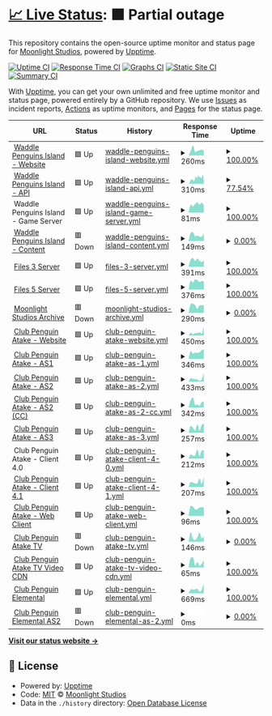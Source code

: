 # [📈 Live Status](https://status.dink.cf): <!--live status--> **🟧 Partial outage**

This repository contains the open-source uptime monitor and status page for [Moonlight Studios](https://url.dink.cf/), powered by [Upptime](https://github.com/upptime/upptime).

[![Uptime CI](https://github.com/MoonlightStudiosInt/status/workflows/Uptime%20CI/badge.svg)](https://github.com/MoonlightStudiosInt/status/actions?query=workflow%3A%22Uptime+CI%22)
[![Response Time CI](https://github.com/MoonlightStudiosInt/status/workflows/Response%20Time%20CI/badge.svg)](https://github.com/MoonlightStudiosInt/status/actions?query=workflow%3A%22Response+Time+CI%22)
[![Graphs CI](https://github.com/MoonlightStudiosInt/status/workflows/Graphs%20CI/badge.svg)](https://github.com/MoonlightStudiosInt/status/actions?query=workflow%3A%22Graphs+CI%22)
[![Static Site CI](https://github.com/MoonlightStudiosInt/status/workflows/Static%20Site%20CI/badge.svg)](https://github.com/MoonlightStudiosInt/status/actions?query=workflow%3A%22Static+Site+CI%22)
[![Summary CI](https://github.com/MoonlightStudiosInt/status/workflows/Summary%20CI/badge.svg)](https://github.com/MoonlightStudiosInt/status/actions?query=workflow%3A%22Summary+CI%22)

With [Upptime](https://upptime.js.org), you can get your own unlimited and free uptime monitor and status page, powered entirely by a GitHub repository. We use [Issues](https://github.com/MoonlightStudiosInt/status/issues) as incident reports, [Actions](https://github.com/MoonlightStudiosInt/status/actions) as uptime monitors, and [Pages](https://status.dink.cf) for the status page.

<!--start: status pages-->
<!-- This summary is generated by Upptime (https://github.com/upptime/upptime) -->
<!-- Do not edit this manually, your changes will be overwritten -->
<!-- prettier-ignore -->
| URL | Status | History | Response Time | Uptime |
| --- | ------ | ------- | ------------- | ------ |
| <img alt="" src="https://icons.duckduckgo.com/ip3/waddlepenguins.me.ico" height="13"> [Waddle Penguins Island - Website](https://waddlepenguins.me/) | 🟩 Up | [waddle-penguins-island-website.yml](https://github.com/MoonlightStudiosInt/status/commits/HEAD/history/waddle-penguins-island-website.yml) | <details><summary><img alt="Response time graph" src="./graphs/waddle-penguins-island-website/response-time-week.png" height="20"> 260ms</summary><br><a href="https://status.dink.cf/history/waddle-penguins-island-website"><img alt="Response time 291" src="https://img.shields.io/endpoint?url=https%3A%2F%2Fraw.githubusercontent.com%2FMoonlightStudiosInt%2Fstatus%2FHEAD%2Fapi%2Fwaddle-penguins-island-website%2Fresponse-time.json"></a><br><a href="https://status.dink.cf/history/waddle-penguins-island-website"><img alt="24-hour response time 241" src="https://img.shields.io/endpoint?url=https%3A%2F%2Fraw.githubusercontent.com%2FMoonlightStudiosInt%2Fstatus%2FHEAD%2Fapi%2Fwaddle-penguins-island-website%2Fresponse-time-day.json"></a><br><a href="https://status.dink.cf/history/waddle-penguins-island-website"><img alt="7-day response time 260" src="https://img.shields.io/endpoint?url=https%3A%2F%2Fraw.githubusercontent.com%2FMoonlightStudiosInt%2Fstatus%2FHEAD%2Fapi%2Fwaddle-penguins-island-website%2Fresponse-time-week.json"></a><br><a href="https://status.dink.cf/history/waddle-penguins-island-website"><img alt="30-day response time 216" src="https://img.shields.io/endpoint?url=https%3A%2F%2Fraw.githubusercontent.com%2FMoonlightStudiosInt%2Fstatus%2FHEAD%2Fapi%2Fwaddle-penguins-island-website%2Fresponse-time-month.json"></a><br><a href="https://status.dink.cf/history/waddle-penguins-island-website"><img alt="1-year response time 291" src="https://img.shields.io/endpoint?url=https%3A%2F%2Fraw.githubusercontent.com%2FMoonlightStudiosInt%2Fstatus%2FHEAD%2Fapi%2Fwaddle-penguins-island-website%2Fresponse-time-year.json"></a></details> | <details><summary><a href="https://status.dink.cf/history/waddle-penguins-island-website">100.00%</a></summary><a href="https://status.dink.cf/history/waddle-penguins-island-website"><img alt="All-time uptime 95.95%" src="https://img.shields.io/endpoint?url=https%3A%2F%2Fraw.githubusercontent.com%2FMoonlightStudiosInt%2Fstatus%2FHEAD%2Fapi%2Fwaddle-penguins-island-website%2Fuptime.json"></a><br><a href="https://status.dink.cf/history/waddle-penguins-island-website"><img alt="24-hour uptime 100.00%" src="https://img.shields.io/endpoint?url=https%3A%2F%2Fraw.githubusercontent.com%2FMoonlightStudiosInt%2Fstatus%2FHEAD%2Fapi%2Fwaddle-penguins-island-website%2Fuptime-day.json"></a><br><a href="https://status.dink.cf/history/waddle-penguins-island-website"><img alt="7-day uptime 100.00%" src="https://img.shields.io/endpoint?url=https%3A%2F%2Fraw.githubusercontent.com%2FMoonlightStudiosInt%2Fstatus%2FHEAD%2Fapi%2Fwaddle-penguins-island-website%2Fuptime-week.json"></a><br><a href="https://status.dink.cf/history/waddle-penguins-island-website"><img alt="30-day uptime 62.57%" src="https://img.shields.io/endpoint?url=https%3A%2F%2Fraw.githubusercontent.com%2FMoonlightStudiosInt%2Fstatus%2FHEAD%2Fapi%2Fwaddle-penguins-island-website%2Fuptime-month.json"></a><br><a href="https://status.dink.cf/history/waddle-penguins-island-website"><img alt="1-year uptime 95.95%" src="https://img.shields.io/endpoint?url=https%3A%2F%2Fraw.githubusercontent.com%2FMoonlightStudiosInt%2Fstatus%2FHEAD%2Fapi%2Fwaddle-penguins-island-website%2Fuptime-year.json"></a></details>
| <img alt="" src="https://icons.duckduckgo.com/ip3/api.waddlepenguins.me.ico" height="13"> [Waddle Penguins Island - API](https://api.waddlepenguins.me/) | 🟩 Up | [waddle-penguins-island-api.yml](https://github.com/MoonlightStudiosInt/status/commits/HEAD/history/waddle-penguins-island-api.yml) | <details><summary><img alt="Response time graph" src="./graphs/waddle-penguins-island-api/response-time-week.png" height="20"> 310ms</summary><br><a href="https://status.dink.cf/history/waddle-penguins-island-api"><img alt="Response time 777" src="https://img.shields.io/endpoint?url=https%3A%2F%2Fraw.githubusercontent.com%2FMoonlightStudiosInt%2Fstatus%2FHEAD%2Fapi%2Fwaddle-penguins-island-api%2Fresponse-time.json"></a><br><a href="https://status.dink.cf/history/waddle-penguins-island-api"><img alt="24-hour response time 308" src="https://img.shields.io/endpoint?url=https%3A%2F%2Fraw.githubusercontent.com%2FMoonlightStudiosInt%2Fstatus%2FHEAD%2Fapi%2Fwaddle-penguins-island-api%2Fresponse-time-day.json"></a><br><a href="https://status.dink.cf/history/waddle-penguins-island-api"><img alt="7-day response time 310" src="https://img.shields.io/endpoint?url=https%3A%2F%2Fraw.githubusercontent.com%2FMoonlightStudiosInt%2Fstatus%2FHEAD%2Fapi%2Fwaddle-penguins-island-api%2Fresponse-time-week.json"></a><br><a href="https://status.dink.cf/history/waddle-penguins-island-api"><img alt="30-day response time 340" src="https://img.shields.io/endpoint?url=https%3A%2F%2Fraw.githubusercontent.com%2FMoonlightStudiosInt%2Fstatus%2FHEAD%2Fapi%2Fwaddle-penguins-island-api%2Fresponse-time-month.json"></a><br><a href="https://status.dink.cf/history/waddle-penguins-island-api"><img alt="1-year response time 777" src="https://img.shields.io/endpoint?url=https%3A%2F%2Fraw.githubusercontent.com%2FMoonlightStudiosInt%2Fstatus%2FHEAD%2Fapi%2Fwaddle-penguins-island-api%2Fresponse-time-year.json"></a></details> | <details><summary><a href="https://status.dink.cf/history/waddle-penguins-island-api">77.54%</a></summary><a href="https://status.dink.cf/history/waddle-penguins-island-api"><img alt="All-time uptime 93.42%" src="https://img.shields.io/endpoint?url=https%3A%2F%2Fraw.githubusercontent.com%2FMoonlightStudiosInt%2Fstatus%2FHEAD%2Fapi%2Fwaddle-penguins-island-api%2Fuptime.json"></a><br><a href="https://status.dink.cf/history/waddle-penguins-island-api"><img alt="24-hour uptime 85.96%" src="https://img.shields.io/endpoint?url=https%3A%2F%2Fraw.githubusercontent.com%2FMoonlightStudiosInt%2Fstatus%2FHEAD%2Fapi%2Fwaddle-penguins-island-api%2Fuptime-day.json"></a><br><a href="https://status.dink.cf/history/waddle-penguins-island-api"><img alt="7-day uptime 77.54%" src="https://img.shields.io/endpoint?url=https%3A%2F%2Fraw.githubusercontent.com%2FMoonlightStudiosInt%2Fstatus%2FHEAD%2Fapi%2Fwaddle-penguins-island-api%2Fuptime-week.json"></a><br><a href="https://status.dink.cf/history/waddle-penguins-island-api"><img alt="30-day uptime 73.69%" src="https://img.shields.io/endpoint?url=https%3A%2F%2Fraw.githubusercontent.com%2FMoonlightStudiosInt%2Fstatus%2FHEAD%2Fapi%2Fwaddle-penguins-island-api%2Fuptime-month.json"></a><br><a href="https://status.dink.cf/history/waddle-penguins-island-api"><img alt="1-year uptime 93.42%" src="https://img.shields.io/endpoint?url=https%3A%2F%2Fraw.githubusercontent.com%2FMoonlightStudiosInt%2Fstatus%2FHEAD%2Fapi%2Fwaddle-penguins-island-api%2Fuptime-year.json"></a></details>
| <img alt="" src="https://icons.duckduckgo.com/ip3/null.ico" height="13"> Waddle Penguins Island - Game Server | 🟩 Up | [waddle-penguins-island-game-server.yml](https://github.com/MoonlightStudiosInt/status/commits/HEAD/history/waddle-penguins-island-game-server.yml) | <details><summary><img alt="Response time graph" src="./graphs/waddle-penguins-island-game-server/response-time-week.png" height="20"> 81ms</summary><br><a href="https://status.dink.cf/history/waddle-penguins-island-game-server"><img alt="Response time 337" src="https://img.shields.io/endpoint?url=https%3A%2F%2Fraw.githubusercontent.com%2FMoonlightStudiosInt%2Fstatus%2FHEAD%2Fapi%2Fwaddle-penguins-island-game-server%2Fresponse-time.json"></a><br><a href="https://status.dink.cf/history/waddle-penguins-island-game-server"><img alt="24-hour response time 71" src="https://img.shields.io/endpoint?url=https%3A%2F%2Fraw.githubusercontent.com%2FMoonlightStudiosInt%2Fstatus%2FHEAD%2Fapi%2Fwaddle-penguins-island-game-server%2Fresponse-time-day.json"></a><br><a href="https://status.dink.cf/history/waddle-penguins-island-game-server"><img alt="7-day response time 81" src="https://img.shields.io/endpoint?url=https%3A%2F%2Fraw.githubusercontent.com%2FMoonlightStudiosInt%2Fstatus%2FHEAD%2Fapi%2Fwaddle-penguins-island-game-server%2Fresponse-time-week.json"></a><br><a href="https://status.dink.cf/history/waddle-penguins-island-game-server"><img alt="30-day response time 102" src="https://img.shields.io/endpoint?url=https%3A%2F%2Fraw.githubusercontent.com%2FMoonlightStudiosInt%2Fstatus%2FHEAD%2Fapi%2Fwaddle-penguins-island-game-server%2Fresponse-time-month.json"></a><br><a href="https://status.dink.cf/history/waddle-penguins-island-game-server"><img alt="1-year response time 337" src="https://img.shields.io/endpoint?url=https%3A%2F%2Fraw.githubusercontent.com%2FMoonlightStudiosInt%2Fstatus%2FHEAD%2Fapi%2Fwaddle-penguins-island-game-server%2Fresponse-time-year.json"></a></details> | <details><summary><a href="https://status.dink.cf/history/waddle-penguins-island-game-server">100.00%</a></summary><a href="https://status.dink.cf/history/waddle-penguins-island-game-server"><img alt="All-time uptime 99.21%" src="https://img.shields.io/endpoint?url=https%3A%2F%2Fraw.githubusercontent.com%2FMoonlightStudiosInt%2Fstatus%2FHEAD%2Fapi%2Fwaddle-penguins-island-game-server%2Fuptime.json"></a><br><a href="https://status.dink.cf/history/waddle-penguins-island-game-server"><img alt="24-hour uptime 100.00%" src="https://img.shields.io/endpoint?url=https%3A%2F%2Fraw.githubusercontent.com%2FMoonlightStudiosInt%2Fstatus%2FHEAD%2Fapi%2Fwaddle-penguins-island-game-server%2Fuptime-day.json"></a><br><a href="https://status.dink.cf/history/waddle-penguins-island-game-server"><img alt="7-day uptime 100.00%" src="https://img.shields.io/endpoint?url=https%3A%2F%2Fraw.githubusercontent.com%2FMoonlightStudiosInt%2Fstatus%2FHEAD%2Fapi%2Fwaddle-penguins-island-game-server%2Fuptime-week.json"></a><br><a href="https://status.dink.cf/history/waddle-penguins-island-game-server"><img alt="30-day uptime 98.51%" src="https://img.shields.io/endpoint?url=https%3A%2F%2Fraw.githubusercontent.com%2FMoonlightStudiosInt%2Fstatus%2FHEAD%2Fapi%2Fwaddle-penguins-island-game-server%2Fuptime-month.json"></a><br><a href="https://status.dink.cf/history/waddle-penguins-island-game-server"><img alt="1-year uptime 99.21%" src="https://img.shields.io/endpoint?url=https%3A%2F%2Fraw.githubusercontent.com%2FMoonlightStudiosInt%2Fstatus%2FHEAD%2Fapi%2Fwaddle-penguins-island-game-server%2Fuptime-year.json"></a></details>
| <img alt="" src="https://icons.duckduckgo.com/ip3/cdn.waddlepenguins.me.ico" height="13"> [Waddle Penguins Island - Content](https://cdn.waddlepenguins.me/) | 🟥 Down | [waddle-penguins-island-content.yml](https://github.com/MoonlightStudiosInt/status/commits/HEAD/history/waddle-penguins-island-content.yml) | <details><summary><img alt="Response time graph" src="./graphs/waddle-penguins-island-content/response-time-week.png" height="20"> 149ms</summary><br><a href="https://status.dink.cf/history/waddle-penguins-island-content"><img alt="Response time 643" src="https://img.shields.io/endpoint?url=https%3A%2F%2Fraw.githubusercontent.com%2FMoonlightStudiosInt%2Fstatus%2FHEAD%2Fapi%2Fwaddle-penguins-island-content%2Fresponse-time.json"></a><br><a href="https://status.dink.cf/history/waddle-penguins-island-content"><img alt="24-hour response time 189" src="https://img.shields.io/endpoint?url=https%3A%2F%2Fraw.githubusercontent.com%2FMoonlightStudiosInt%2Fstatus%2FHEAD%2Fapi%2Fwaddle-penguins-island-content%2Fresponse-time-day.json"></a><br><a href="https://status.dink.cf/history/waddle-penguins-island-content"><img alt="7-day response time 149" src="https://img.shields.io/endpoint?url=https%3A%2F%2Fraw.githubusercontent.com%2FMoonlightStudiosInt%2Fstatus%2FHEAD%2Fapi%2Fwaddle-penguins-island-content%2Fresponse-time-week.json"></a><br><a href="https://status.dink.cf/history/waddle-penguins-island-content"><img alt="30-day response time 210" src="https://img.shields.io/endpoint?url=https%3A%2F%2Fraw.githubusercontent.com%2FMoonlightStudiosInt%2Fstatus%2FHEAD%2Fapi%2Fwaddle-penguins-island-content%2Fresponse-time-month.json"></a><br><a href="https://status.dink.cf/history/waddle-penguins-island-content"><img alt="1-year response time 643" src="https://img.shields.io/endpoint?url=https%3A%2F%2Fraw.githubusercontent.com%2FMoonlightStudiosInt%2Fstatus%2FHEAD%2Fapi%2Fwaddle-penguins-island-content%2Fresponse-time-year.json"></a></details> | <details><summary><a href="https://status.dink.cf/history/waddle-penguins-island-content">0.00%</a></summary><a href="https://status.dink.cf/history/waddle-penguins-island-content"><img alt="All-time uptime 96.56%" src="https://img.shields.io/endpoint?url=https%3A%2F%2Fraw.githubusercontent.com%2FMoonlightStudiosInt%2Fstatus%2FHEAD%2Fapi%2Fwaddle-penguins-island-content%2Fuptime.json"></a><br><a href="https://status.dink.cf/history/waddle-penguins-island-content"><img alt="24-hour uptime 0.00%" src="https://img.shields.io/endpoint?url=https%3A%2F%2Fraw.githubusercontent.com%2FMoonlightStudiosInt%2Fstatus%2FHEAD%2Fapi%2Fwaddle-penguins-island-content%2Fuptime-day.json"></a><br><a href="https://status.dink.cf/history/waddle-penguins-island-content"><img alt="7-day uptime 0.00%" src="https://img.shields.io/endpoint?url=https%3A%2F%2Fraw.githubusercontent.com%2FMoonlightStudiosInt%2Fstatus%2FHEAD%2Fapi%2Fwaddle-penguins-island-content%2Fuptime-week.json"></a><br><a href="https://status.dink.cf/history/waddle-penguins-island-content"><img alt="30-day uptime 72.72%" src="https://img.shields.io/endpoint?url=https%3A%2F%2Fraw.githubusercontent.com%2FMoonlightStudiosInt%2Fstatus%2FHEAD%2Fapi%2Fwaddle-penguins-island-content%2Fuptime-month.json"></a><br><a href="https://status.dink.cf/history/waddle-penguins-island-content"><img alt="1-year uptime 96.56%" src="https://img.shields.io/endpoint?url=https%3A%2F%2Fraw.githubusercontent.com%2FMoonlightStudiosInt%2Fstatus%2FHEAD%2Fapi%2Fwaddle-penguins-island-content%2Fuptime-year.json"></a></details>
| <img alt="" src="https://icons.duckduckgo.com/ip3/files3.dink.cf.ico" height="13"> [Files 3 Server](https://files3.dink.cf/) | 🟩 Up | [files-3-server.yml](https://github.com/MoonlightStudiosInt/status/commits/HEAD/history/files-3-server.yml) | <details><summary><img alt="Response time graph" src="./graphs/files-3-server/response-time-week.png" height="20"> 391ms</summary><br><a href="https://status.dink.cf/history/files-3-server"><img alt="Response time 629" src="https://img.shields.io/endpoint?url=https%3A%2F%2Fraw.githubusercontent.com%2FMoonlightStudiosInt%2Fstatus%2FHEAD%2Fapi%2Ffiles-3-server%2Fresponse-time.json"></a><br><a href="https://status.dink.cf/history/files-3-server"><img alt="24-hour response time 384" src="https://img.shields.io/endpoint?url=https%3A%2F%2Fraw.githubusercontent.com%2FMoonlightStudiosInt%2Fstatus%2FHEAD%2Fapi%2Ffiles-3-server%2Fresponse-time-day.json"></a><br><a href="https://status.dink.cf/history/files-3-server"><img alt="7-day response time 391" src="https://img.shields.io/endpoint?url=https%3A%2F%2Fraw.githubusercontent.com%2FMoonlightStudiosInt%2Fstatus%2FHEAD%2Fapi%2Ffiles-3-server%2Fresponse-time-week.json"></a><br><a href="https://status.dink.cf/history/files-3-server"><img alt="30-day response time 701" src="https://img.shields.io/endpoint?url=https%3A%2F%2Fraw.githubusercontent.com%2FMoonlightStudiosInt%2Fstatus%2FHEAD%2Fapi%2Ffiles-3-server%2Fresponse-time-month.json"></a><br><a href="https://status.dink.cf/history/files-3-server"><img alt="1-year response time 629" src="https://img.shields.io/endpoint?url=https%3A%2F%2Fraw.githubusercontent.com%2FMoonlightStudiosInt%2Fstatus%2FHEAD%2Fapi%2Ffiles-3-server%2Fresponse-time-year.json"></a></details> | <details><summary><a href="https://status.dink.cf/history/files-3-server">100.00%</a></summary><a href="https://status.dink.cf/history/files-3-server"><img alt="All-time uptime 99.82%" src="https://img.shields.io/endpoint?url=https%3A%2F%2Fraw.githubusercontent.com%2FMoonlightStudiosInt%2Fstatus%2FHEAD%2Fapi%2Ffiles-3-server%2Fuptime.json"></a><br><a href="https://status.dink.cf/history/files-3-server"><img alt="24-hour uptime 100.00%" src="https://img.shields.io/endpoint?url=https%3A%2F%2Fraw.githubusercontent.com%2FMoonlightStudiosInt%2Fstatus%2FHEAD%2Fapi%2Ffiles-3-server%2Fuptime-day.json"></a><br><a href="https://status.dink.cf/history/files-3-server"><img alt="7-day uptime 100.00%" src="https://img.shields.io/endpoint?url=https%3A%2F%2Fraw.githubusercontent.com%2FMoonlightStudiosInt%2Fstatus%2FHEAD%2Fapi%2Ffiles-3-server%2Fuptime-week.json"></a><br><a href="https://status.dink.cf/history/files-3-server"><img alt="30-day uptime 100.00%" src="https://img.shields.io/endpoint?url=https%3A%2F%2Fraw.githubusercontent.com%2FMoonlightStudiosInt%2Fstatus%2FHEAD%2Fapi%2Ffiles-3-server%2Fuptime-month.json"></a><br><a href="https://status.dink.cf/history/files-3-server"><img alt="1-year uptime 99.82%" src="https://img.shields.io/endpoint?url=https%3A%2F%2Fraw.githubusercontent.com%2FMoonlightStudiosInt%2Fstatus%2FHEAD%2Fapi%2Ffiles-3-server%2Fuptime-year.json"></a></details>
| <img alt="" src="https://icons.duckduckgo.com/ip3/files5.dink.cf.ico" height="13"> [Files 5 Server](https://files5.dink.cf/) | 🟩 Up | [files-5-server.yml](https://github.com/MoonlightStudiosInt/status/commits/HEAD/history/files-5-server.yml) | <details><summary><img alt="Response time graph" src="./graphs/files-5-server/response-time-week.png" height="20"> 376ms</summary><br><a href="https://status.dink.cf/history/files-5-server"><img alt="Response time 439" src="https://img.shields.io/endpoint?url=https%3A%2F%2Fraw.githubusercontent.com%2FMoonlightStudiosInt%2Fstatus%2FHEAD%2Fapi%2Ffiles-5-server%2Fresponse-time.json"></a><br><a href="https://status.dink.cf/history/files-5-server"><img alt="24-hour response time 358" src="https://img.shields.io/endpoint?url=https%3A%2F%2Fraw.githubusercontent.com%2FMoonlightStudiosInt%2Fstatus%2FHEAD%2Fapi%2Ffiles-5-server%2Fresponse-time-day.json"></a><br><a href="https://status.dink.cf/history/files-5-server"><img alt="7-day response time 376" src="https://img.shields.io/endpoint?url=https%3A%2F%2Fraw.githubusercontent.com%2FMoonlightStudiosInt%2Fstatus%2FHEAD%2Fapi%2Ffiles-5-server%2Fresponse-time-week.json"></a><br><a href="https://status.dink.cf/history/files-5-server"><img alt="30-day response time 525" src="https://img.shields.io/endpoint?url=https%3A%2F%2Fraw.githubusercontent.com%2FMoonlightStudiosInt%2Fstatus%2FHEAD%2Fapi%2Ffiles-5-server%2Fresponse-time-month.json"></a><br><a href="https://status.dink.cf/history/files-5-server"><img alt="1-year response time 439" src="https://img.shields.io/endpoint?url=https%3A%2F%2Fraw.githubusercontent.com%2FMoonlightStudiosInt%2Fstatus%2FHEAD%2Fapi%2Ffiles-5-server%2Fresponse-time-year.json"></a></details> | <details><summary><a href="https://status.dink.cf/history/files-5-server">100.00%</a></summary><a href="https://status.dink.cf/history/files-5-server"><img alt="All-time uptime 100.00%" src="https://img.shields.io/endpoint?url=https%3A%2F%2Fraw.githubusercontent.com%2FMoonlightStudiosInt%2Fstatus%2FHEAD%2Fapi%2Ffiles-5-server%2Fuptime.json"></a><br><a href="https://status.dink.cf/history/files-5-server"><img alt="24-hour uptime 100.00%" src="https://img.shields.io/endpoint?url=https%3A%2F%2Fraw.githubusercontent.com%2FMoonlightStudiosInt%2Fstatus%2FHEAD%2Fapi%2Ffiles-5-server%2Fuptime-day.json"></a><br><a href="https://status.dink.cf/history/files-5-server"><img alt="7-day uptime 100.00%" src="https://img.shields.io/endpoint?url=https%3A%2F%2Fraw.githubusercontent.com%2FMoonlightStudiosInt%2Fstatus%2FHEAD%2Fapi%2Ffiles-5-server%2Fuptime-week.json"></a><br><a href="https://status.dink.cf/history/files-5-server"><img alt="30-day uptime 100.00%" src="https://img.shields.io/endpoint?url=https%3A%2F%2Fraw.githubusercontent.com%2FMoonlightStudiosInt%2Fstatus%2FHEAD%2Fapi%2Ffiles-5-server%2Fuptime-month.json"></a><br><a href="https://status.dink.cf/history/files-5-server"><img alt="1-year uptime 100.00%" src="https://img.shields.io/endpoint?url=https%3A%2F%2Fraw.githubusercontent.com%2FMoonlightStudiosInt%2Fstatus%2FHEAD%2Fapi%2Ffiles-5-server%2Fuptime-year.json"></a></details>
| <img alt="" src="https://icons.duckduckgo.com/ip3/archive.dink.cf.ico" height="13"> [Moonlight Studios Archive](https://archive.dink.cf/) | 🟥 Down | [moonlight-studios-archive.yml](https://github.com/MoonlightStudiosInt/status/commits/HEAD/history/moonlight-studios-archive.yml) | <details><summary><img alt="Response time graph" src="./graphs/moonlight-studios-archive/response-time-week.png" height="20"> 290ms</summary><br><a href="https://status.dink.cf/history/moonlight-studios-archive"><img alt="Response time 530" src="https://img.shields.io/endpoint?url=https%3A%2F%2Fraw.githubusercontent.com%2FMoonlightStudiosInt%2Fstatus%2FHEAD%2Fapi%2Fmoonlight-studios-archive%2Fresponse-time.json"></a><br><a href="https://status.dink.cf/history/moonlight-studios-archive"><img alt="24-hour response time 304" src="https://img.shields.io/endpoint?url=https%3A%2F%2Fraw.githubusercontent.com%2FMoonlightStudiosInt%2Fstatus%2FHEAD%2Fapi%2Fmoonlight-studios-archive%2Fresponse-time-day.json"></a><br><a href="https://status.dink.cf/history/moonlight-studios-archive"><img alt="7-day response time 290" src="https://img.shields.io/endpoint?url=https%3A%2F%2Fraw.githubusercontent.com%2FMoonlightStudiosInt%2Fstatus%2FHEAD%2Fapi%2Fmoonlight-studios-archive%2Fresponse-time-week.json"></a><br><a href="https://status.dink.cf/history/moonlight-studios-archive"><img alt="30-day response time 337" src="https://img.shields.io/endpoint?url=https%3A%2F%2Fraw.githubusercontent.com%2FMoonlightStudiosInt%2Fstatus%2FHEAD%2Fapi%2Fmoonlight-studios-archive%2Fresponse-time-month.json"></a><br><a href="https://status.dink.cf/history/moonlight-studios-archive"><img alt="1-year response time 530" src="https://img.shields.io/endpoint?url=https%3A%2F%2Fraw.githubusercontent.com%2FMoonlightStudiosInt%2Fstatus%2FHEAD%2Fapi%2Fmoonlight-studios-archive%2Fresponse-time-year.json"></a></details> | <details><summary><a href="https://status.dink.cf/history/moonlight-studios-archive">0.00%</a></summary><a href="https://status.dink.cf/history/moonlight-studios-archive"><img alt="All-time uptime 87.13%" src="https://img.shields.io/endpoint?url=https%3A%2F%2Fraw.githubusercontent.com%2FMoonlightStudiosInt%2Fstatus%2FHEAD%2Fapi%2Fmoonlight-studios-archive%2Fuptime.json"></a><br><a href="https://status.dink.cf/history/moonlight-studios-archive"><img alt="24-hour uptime 0.00%" src="https://img.shields.io/endpoint?url=https%3A%2F%2Fraw.githubusercontent.com%2FMoonlightStudiosInt%2Fstatus%2FHEAD%2Fapi%2Fmoonlight-studios-archive%2Fuptime-day.json"></a><br><a href="https://status.dink.cf/history/moonlight-studios-archive"><img alt="7-day uptime 0.00%" src="https://img.shields.io/endpoint?url=https%3A%2F%2Fraw.githubusercontent.com%2FMoonlightStudiosInt%2Fstatus%2FHEAD%2Fapi%2Fmoonlight-studios-archive%2Fuptime-week.json"></a><br><a href="https://status.dink.cf/history/moonlight-studios-archive"><img alt="30-day uptime 11.81%" src="https://img.shields.io/endpoint?url=https%3A%2F%2Fraw.githubusercontent.com%2FMoonlightStudiosInt%2Fstatus%2FHEAD%2Fapi%2Fmoonlight-studios-archive%2Fuptime-month.json"></a><br><a href="https://status.dink.cf/history/moonlight-studios-archive"><img alt="1-year uptime 87.13%" src="https://img.shields.io/endpoint?url=https%3A%2F%2Fraw.githubusercontent.com%2FMoonlightStudiosInt%2Fstatus%2FHEAD%2Fapi%2Fmoonlight-studios-archive%2Fuptime-year.json"></a></details>
| <img alt="" src="https://icons.duckduckgo.com/ip3/cpatake.dink.cf.ico" height="13"> [Club Penguin Atake - Website](https://cpatake.dink.cf/) | 🟩 Up | [club-penguin-atake-website.yml](https://github.com/MoonlightStudiosInt/status/commits/HEAD/history/club-penguin-atake-website.yml) | <details><summary><img alt="Response time graph" src="./graphs/club-penguin-atake-website/response-time-week.png" height="20"> 450ms</summary><br><a href="https://status.dink.cf/history/club-penguin-atake-website"><img alt="Response time 389" src="https://img.shields.io/endpoint?url=https%3A%2F%2Fraw.githubusercontent.com%2FMoonlightStudiosInt%2Fstatus%2FHEAD%2Fapi%2Fclub-penguin-atake-website%2Fresponse-time.json"></a><br><a href="https://status.dink.cf/history/club-penguin-atake-website"><img alt="24-hour response time 1247" src="https://img.shields.io/endpoint?url=https%3A%2F%2Fraw.githubusercontent.com%2FMoonlightStudiosInt%2Fstatus%2FHEAD%2Fapi%2Fclub-penguin-atake-website%2Fresponse-time-day.json"></a><br><a href="https://status.dink.cf/history/club-penguin-atake-website"><img alt="7-day response time 450" src="https://img.shields.io/endpoint?url=https%3A%2F%2Fraw.githubusercontent.com%2FMoonlightStudiosInt%2Fstatus%2FHEAD%2Fapi%2Fclub-penguin-atake-website%2Fresponse-time-week.json"></a><br><a href="https://status.dink.cf/history/club-penguin-atake-website"><img alt="30-day response time 388" src="https://img.shields.io/endpoint?url=https%3A%2F%2Fraw.githubusercontent.com%2FMoonlightStudiosInt%2Fstatus%2FHEAD%2Fapi%2Fclub-penguin-atake-website%2Fresponse-time-month.json"></a><br><a href="https://status.dink.cf/history/club-penguin-atake-website"><img alt="1-year response time 389" src="https://img.shields.io/endpoint?url=https%3A%2F%2Fraw.githubusercontent.com%2FMoonlightStudiosInt%2Fstatus%2FHEAD%2Fapi%2Fclub-penguin-atake-website%2Fresponse-time-year.json"></a></details> | <details><summary><a href="https://status.dink.cf/history/club-penguin-atake-website">100.00%</a></summary><a href="https://status.dink.cf/history/club-penguin-atake-website"><img alt="All-time uptime 93.84%" src="https://img.shields.io/endpoint?url=https%3A%2F%2Fraw.githubusercontent.com%2FMoonlightStudiosInt%2Fstatus%2FHEAD%2Fapi%2Fclub-penguin-atake-website%2Fuptime.json"></a><br><a href="https://status.dink.cf/history/club-penguin-atake-website"><img alt="24-hour uptime 100.00%" src="https://img.shields.io/endpoint?url=https%3A%2F%2Fraw.githubusercontent.com%2FMoonlightStudiosInt%2Fstatus%2FHEAD%2Fapi%2Fclub-penguin-atake-website%2Fuptime-day.json"></a><br><a href="https://status.dink.cf/history/club-penguin-atake-website"><img alt="7-day uptime 100.00%" src="https://img.shields.io/endpoint?url=https%3A%2F%2Fraw.githubusercontent.com%2FMoonlightStudiosInt%2Fstatus%2FHEAD%2Fapi%2Fclub-penguin-atake-website%2Fuptime-week.json"></a><br><a href="https://status.dink.cf/history/club-penguin-atake-website"><img alt="30-day uptime 82.45%" src="https://img.shields.io/endpoint?url=https%3A%2F%2Fraw.githubusercontent.com%2FMoonlightStudiosInt%2Fstatus%2FHEAD%2Fapi%2Fclub-penguin-atake-website%2Fuptime-month.json"></a><br><a href="https://status.dink.cf/history/club-penguin-atake-website"><img alt="1-year uptime 93.84%" src="https://img.shields.io/endpoint?url=https%3A%2F%2Fraw.githubusercontent.com%2FMoonlightStudiosInt%2Fstatus%2FHEAD%2Fapi%2Fclub-penguin-atake-website%2Fuptime-year.json"></a></details>
| <img alt="" src="https://icons.duckduckgo.com/ip3/as1-cpa.dink.cf.ico" height="13"> [Club Penguin Atake - AS1](https://as1-cpa.dink.cf/) | 🟩 Up | [club-penguin-atake-as-1.yml](https://github.com/MoonlightStudiosInt/status/commits/HEAD/history/club-penguin-atake-as-1.yml) | <details><summary><img alt="Response time graph" src="./graphs/club-penguin-atake-as-1/response-time-week.png" height="20"> 346ms</summary><br><a href="https://status.dink.cf/history/club-penguin-atake-as-1"><img alt="Response time 467" src="https://img.shields.io/endpoint?url=https%3A%2F%2Fraw.githubusercontent.com%2FMoonlightStudiosInt%2Fstatus%2FHEAD%2Fapi%2Fclub-penguin-atake-as-1%2Fresponse-time.json"></a><br><a href="https://status.dink.cf/history/club-penguin-atake-as-1"><img alt="24-hour response time 471" src="https://img.shields.io/endpoint?url=https%3A%2F%2Fraw.githubusercontent.com%2FMoonlightStudiosInt%2Fstatus%2FHEAD%2Fapi%2Fclub-penguin-atake-as-1%2Fresponse-time-day.json"></a><br><a href="https://status.dink.cf/history/club-penguin-atake-as-1"><img alt="7-day response time 346" src="https://img.shields.io/endpoint?url=https%3A%2F%2Fraw.githubusercontent.com%2FMoonlightStudiosInt%2Fstatus%2FHEAD%2Fapi%2Fclub-penguin-atake-as-1%2Fresponse-time-week.json"></a><br><a href="https://status.dink.cf/history/club-penguin-atake-as-1"><img alt="30-day response time 420" src="https://img.shields.io/endpoint?url=https%3A%2F%2Fraw.githubusercontent.com%2FMoonlightStudiosInt%2Fstatus%2FHEAD%2Fapi%2Fclub-penguin-atake-as-1%2Fresponse-time-month.json"></a><br><a href="https://status.dink.cf/history/club-penguin-atake-as-1"><img alt="1-year response time 467" src="https://img.shields.io/endpoint?url=https%3A%2F%2Fraw.githubusercontent.com%2FMoonlightStudiosInt%2Fstatus%2FHEAD%2Fapi%2Fclub-penguin-atake-as-1%2Fresponse-time-year.json"></a></details> | <details><summary><a href="https://status.dink.cf/history/club-penguin-atake-as-1">100.00%</a></summary><a href="https://status.dink.cf/history/club-penguin-atake-as-1"><img alt="All-time uptime 88.85%" src="https://img.shields.io/endpoint?url=https%3A%2F%2Fraw.githubusercontent.com%2FMoonlightStudiosInt%2Fstatus%2FHEAD%2Fapi%2Fclub-penguin-atake-as-1%2Fuptime.json"></a><br><a href="https://status.dink.cf/history/club-penguin-atake-as-1"><img alt="24-hour uptime 100.00%" src="https://img.shields.io/endpoint?url=https%3A%2F%2Fraw.githubusercontent.com%2FMoonlightStudiosInt%2Fstatus%2FHEAD%2Fapi%2Fclub-penguin-atake-as-1%2Fuptime-day.json"></a><br><a href="https://status.dink.cf/history/club-penguin-atake-as-1"><img alt="7-day uptime 100.00%" src="https://img.shields.io/endpoint?url=https%3A%2F%2Fraw.githubusercontent.com%2FMoonlightStudiosInt%2Fstatus%2FHEAD%2Fapi%2Fclub-penguin-atake-as-1%2Fuptime-week.json"></a><br><a href="https://status.dink.cf/history/club-penguin-atake-as-1"><img alt="30-day uptime 82.45%" src="https://img.shields.io/endpoint?url=https%3A%2F%2Fraw.githubusercontent.com%2FMoonlightStudiosInt%2Fstatus%2FHEAD%2Fapi%2Fclub-penguin-atake-as-1%2Fuptime-month.json"></a><br><a href="https://status.dink.cf/history/club-penguin-atake-as-1"><img alt="1-year uptime 88.85%" src="https://img.shields.io/endpoint?url=https%3A%2F%2Fraw.githubusercontent.com%2FMoonlightStudiosInt%2Fstatus%2FHEAD%2Fapi%2Fclub-penguin-atake-as-1%2Fuptime-year.json"></a></details>
| <img alt="" src="https://icons.duckduckgo.com/ip3/as2-cpa.dink.cf.ico" height="13"> [Club Penguin Atake - AS2](https://as2-cpa.dink.cf/) | 🟩 Up | [club-penguin-atake-as-2.yml](https://github.com/MoonlightStudiosInt/status/commits/HEAD/history/club-penguin-atake-as-2.yml) | <details><summary><img alt="Response time graph" src="./graphs/club-penguin-atake-as-2/response-time-week.png" height="20"> 433ms</summary><br><a href="https://status.dink.cf/history/club-penguin-atake-as-2"><img alt="Response time 400" src="https://img.shields.io/endpoint?url=https%3A%2F%2Fraw.githubusercontent.com%2FMoonlightStudiosInt%2Fstatus%2FHEAD%2Fapi%2Fclub-penguin-atake-as-2%2Fresponse-time.json"></a><br><a href="https://status.dink.cf/history/club-penguin-atake-as-2"><img alt="24-hour response time 1226" src="https://img.shields.io/endpoint?url=https%3A%2F%2Fraw.githubusercontent.com%2FMoonlightStudiosInt%2Fstatus%2FHEAD%2Fapi%2Fclub-penguin-atake-as-2%2Fresponse-time-day.json"></a><br><a href="https://status.dink.cf/history/club-penguin-atake-as-2"><img alt="7-day response time 433" src="https://img.shields.io/endpoint?url=https%3A%2F%2Fraw.githubusercontent.com%2FMoonlightStudiosInt%2Fstatus%2FHEAD%2Fapi%2Fclub-penguin-atake-as-2%2Fresponse-time-week.json"></a><br><a href="https://status.dink.cf/history/club-penguin-atake-as-2"><img alt="30-day response time 446" src="https://img.shields.io/endpoint?url=https%3A%2F%2Fraw.githubusercontent.com%2FMoonlightStudiosInt%2Fstatus%2FHEAD%2Fapi%2Fclub-penguin-atake-as-2%2Fresponse-time-month.json"></a><br><a href="https://status.dink.cf/history/club-penguin-atake-as-2"><img alt="1-year response time 400" src="https://img.shields.io/endpoint?url=https%3A%2F%2Fraw.githubusercontent.com%2FMoonlightStudiosInt%2Fstatus%2FHEAD%2Fapi%2Fclub-penguin-atake-as-2%2Fresponse-time-year.json"></a></details> | <details><summary><a href="https://status.dink.cf/history/club-penguin-atake-as-2">100.00%</a></summary><a href="https://status.dink.cf/history/club-penguin-atake-as-2"><img alt="All-time uptime 87.74%" src="https://img.shields.io/endpoint?url=https%3A%2F%2Fraw.githubusercontent.com%2FMoonlightStudiosInt%2Fstatus%2FHEAD%2Fapi%2Fclub-penguin-atake-as-2%2Fuptime.json"></a><br><a href="https://status.dink.cf/history/club-penguin-atake-as-2"><img alt="24-hour uptime 100.00%" src="https://img.shields.io/endpoint?url=https%3A%2F%2Fraw.githubusercontent.com%2FMoonlightStudiosInt%2Fstatus%2FHEAD%2Fapi%2Fclub-penguin-atake-as-2%2Fuptime-day.json"></a><br><a href="https://status.dink.cf/history/club-penguin-atake-as-2"><img alt="7-day uptime 100.00%" src="https://img.shields.io/endpoint?url=https%3A%2F%2Fraw.githubusercontent.com%2FMoonlightStudiosInt%2Fstatus%2FHEAD%2Fapi%2Fclub-penguin-atake-as-2%2Fuptime-week.json"></a><br><a href="https://status.dink.cf/history/club-penguin-atake-as-2"><img alt="30-day uptime 82.45%" src="https://img.shields.io/endpoint?url=https%3A%2F%2Fraw.githubusercontent.com%2FMoonlightStudiosInt%2Fstatus%2FHEAD%2Fapi%2Fclub-penguin-atake-as-2%2Fuptime-month.json"></a><br><a href="https://status.dink.cf/history/club-penguin-atake-as-2"><img alt="1-year uptime 87.74%" src="https://img.shields.io/endpoint?url=https%3A%2F%2Fraw.githubusercontent.com%2FMoonlightStudiosInt%2Fstatus%2FHEAD%2Fapi%2Fclub-penguin-atake-as-2%2Fuptime-year.json"></a></details>
| <img alt="" src="https://icons.duckduckgo.com/ip3/web.cpatake.dink.cf.ico" height="13"> [Club Penguin Atake - AS2 (CC)](https://web.cpatake.dink.cf/cppscreator) | 🟩 Up | [club-penguin-atake-as-2-cc.yml](https://github.com/MoonlightStudiosInt/status/commits/HEAD/history/club-penguin-atake-as-2-cc.yml) | <details><summary><img alt="Response time graph" src="./graphs/club-penguin-atake-as-2-cc/response-time-week.png" height="20"> 342ms</summary><br><a href="https://status.dink.cf/history/club-penguin-atake-as-2-cc"><img alt="Response time 379" src="https://img.shields.io/endpoint?url=https%3A%2F%2Fraw.githubusercontent.com%2FMoonlightStudiosInt%2Fstatus%2FHEAD%2Fapi%2Fclub-penguin-atake-as-2-cc%2Fresponse-time.json"></a><br><a href="https://status.dink.cf/history/club-penguin-atake-as-2-cc"><img alt="24-hour response time 402" src="https://img.shields.io/endpoint?url=https%3A%2F%2Fraw.githubusercontent.com%2FMoonlightStudiosInt%2Fstatus%2FHEAD%2Fapi%2Fclub-penguin-atake-as-2-cc%2Fresponse-time-day.json"></a><br><a href="https://status.dink.cf/history/club-penguin-atake-as-2-cc"><img alt="7-day response time 342" src="https://img.shields.io/endpoint?url=https%3A%2F%2Fraw.githubusercontent.com%2FMoonlightStudiosInt%2Fstatus%2FHEAD%2Fapi%2Fclub-penguin-atake-as-2-cc%2Fresponse-time-week.json"></a><br><a href="https://status.dink.cf/history/club-penguin-atake-as-2-cc"><img alt="30-day response time 387" src="https://img.shields.io/endpoint?url=https%3A%2F%2Fraw.githubusercontent.com%2FMoonlightStudiosInt%2Fstatus%2FHEAD%2Fapi%2Fclub-penguin-atake-as-2-cc%2Fresponse-time-month.json"></a><br><a href="https://status.dink.cf/history/club-penguin-atake-as-2-cc"><img alt="1-year response time 379" src="https://img.shields.io/endpoint?url=https%3A%2F%2Fraw.githubusercontent.com%2FMoonlightStudiosInt%2Fstatus%2FHEAD%2Fapi%2Fclub-penguin-atake-as-2-cc%2Fresponse-time-year.json"></a></details> | <details><summary><a href="https://status.dink.cf/history/club-penguin-atake-as-2-cc">100.00%</a></summary><a href="https://status.dink.cf/history/club-penguin-atake-as-2-cc"><img alt="All-time uptime 95.07%" src="https://img.shields.io/endpoint?url=https%3A%2F%2Fraw.githubusercontent.com%2FMoonlightStudiosInt%2Fstatus%2FHEAD%2Fapi%2Fclub-penguin-atake-as-2-cc%2Fuptime.json"></a><br><a href="https://status.dink.cf/history/club-penguin-atake-as-2-cc"><img alt="24-hour uptime 100.00%" src="https://img.shields.io/endpoint?url=https%3A%2F%2Fraw.githubusercontent.com%2FMoonlightStudiosInt%2Fstatus%2FHEAD%2Fapi%2Fclub-penguin-atake-as-2-cc%2Fuptime-day.json"></a><br><a href="https://status.dink.cf/history/club-penguin-atake-as-2-cc"><img alt="7-day uptime 100.00%" src="https://img.shields.io/endpoint?url=https%3A%2F%2Fraw.githubusercontent.com%2FMoonlightStudiosInt%2Fstatus%2FHEAD%2Fapi%2Fclub-penguin-atake-as-2-cc%2Fuptime-week.json"></a><br><a href="https://status.dink.cf/history/club-penguin-atake-as-2-cc"><img alt="30-day uptime 100.00%" src="https://img.shields.io/endpoint?url=https%3A%2F%2Fraw.githubusercontent.com%2FMoonlightStudiosInt%2Fstatus%2FHEAD%2Fapi%2Fclub-penguin-atake-as-2-cc%2Fuptime-month.json"></a><br><a href="https://status.dink.cf/history/club-penguin-atake-as-2-cc"><img alt="1-year uptime 95.07%" src="https://img.shields.io/endpoint?url=https%3A%2F%2Fraw.githubusercontent.com%2FMoonlightStudiosInt%2Fstatus%2FHEAD%2Fapi%2Fclub-penguin-atake-as-2-cc%2Fuptime-year.json"></a></details>
| <img alt="" src="https://icons.duckduckgo.com/ip3/as3-cpa.dink.cf.ico" height="13"> [Club Penguin Atake - AS3](https://as3-cpa.dink.cf/) | 🟩 Up | [club-penguin-atake-as-3.yml](https://github.com/MoonlightStudiosInt/status/commits/HEAD/history/club-penguin-atake-as-3.yml) | <details><summary><img alt="Response time graph" src="./graphs/club-penguin-atake-as-3/response-time-week.png" height="20"> 257ms</summary><br><a href="https://status.dink.cf/history/club-penguin-atake-as-3"><img alt="Response time 479" src="https://img.shields.io/endpoint?url=https%3A%2F%2Fraw.githubusercontent.com%2FMoonlightStudiosInt%2Fstatus%2FHEAD%2Fapi%2Fclub-penguin-atake-as-3%2Fresponse-time.json"></a><br><a href="https://status.dink.cf/history/club-penguin-atake-as-3"><img alt="24-hour response time 431" src="https://img.shields.io/endpoint?url=https%3A%2F%2Fraw.githubusercontent.com%2FMoonlightStudiosInt%2Fstatus%2FHEAD%2Fapi%2Fclub-penguin-atake-as-3%2Fresponse-time-day.json"></a><br><a href="https://status.dink.cf/history/club-penguin-atake-as-3"><img alt="7-day response time 257" src="https://img.shields.io/endpoint?url=https%3A%2F%2Fraw.githubusercontent.com%2FMoonlightStudiosInt%2Fstatus%2FHEAD%2Fapi%2Fclub-penguin-atake-as-3%2Fresponse-time-week.json"></a><br><a href="https://status.dink.cf/history/club-penguin-atake-as-3"><img alt="30-day response time 301" src="https://img.shields.io/endpoint?url=https%3A%2F%2Fraw.githubusercontent.com%2FMoonlightStudiosInt%2Fstatus%2FHEAD%2Fapi%2Fclub-penguin-atake-as-3%2Fresponse-time-month.json"></a><br><a href="https://status.dink.cf/history/club-penguin-atake-as-3"><img alt="1-year response time 479" src="https://img.shields.io/endpoint?url=https%3A%2F%2Fraw.githubusercontent.com%2FMoonlightStudiosInt%2Fstatus%2FHEAD%2Fapi%2Fclub-penguin-atake-as-3%2Fresponse-time-year.json"></a></details> | <details><summary><a href="https://status.dink.cf/history/club-penguin-atake-as-3">100.00%</a></summary><a href="https://status.dink.cf/history/club-penguin-atake-as-3"><img alt="All-time uptime 89.37%" src="https://img.shields.io/endpoint?url=https%3A%2F%2Fraw.githubusercontent.com%2FMoonlightStudiosInt%2Fstatus%2FHEAD%2Fapi%2Fclub-penguin-atake-as-3%2Fuptime.json"></a><br><a href="https://status.dink.cf/history/club-penguin-atake-as-3"><img alt="24-hour uptime 100.00%" src="https://img.shields.io/endpoint?url=https%3A%2F%2Fraw.githubusercontent.com%2FMoonlightStudiosInt%2Fstatus%2FHEAD%2Fapi%2Fclub-penguin-atake-as-3%2Fuptime-day.json"></a><br><a href="https://status.dink.cf/history/club-penguin-atake-as-3"><img alt="7-day uptime 100.00%" src="https://img.shields.io/endpoint?url=https%3A%2F%2Fraw.githubusercontent.com%2FMoonlightStudiosInt%2Fstatus%2FHEAD%2Fapi%2Fclub-penguin-atake-as-3%2Fuptime-week.json"></a><br><a href="https://status.dink.cf/history/club-penguin-atake-as-3"><img alt="30-day uptime 82.45%" src="https://img.shields.io/endpoint?url=https%3A%2F%2Fraw.githubusercontent.com%2FMoonlightStudiosInt%2Fstatus%2FHEAD%2Fapi%2Fclub-penguin-atake-as-3%2Fuptime-month.json"></a><br><a href="https://status.dink.cf/history/club-penguin-atake-as-3"><img alt="1-year uptime 89.37%" src="https://img.shields.io/endpoint?url=https%3A%2F%2Fraw.githubusercontent.com%2FMoonlightStudiosInt%2Fstatus%2FHEAD%2Fapi%2Fclub-penguin-atake-as-3%2Fuptime-year.json"></a></details>
| <img alt="" src="https://icons.duckduckgo.com/ip3/null.ico" height="13"> Club Penguin Atake - Client 4.0 | 🟩 Up | [club-penguin-atake-client-4-0.yml](https://github.com/MoonlightStudiosInt/status/commits/HEAD/history/club-penguin-atake-client-4-0.yml) | <details><summary><img alt="Response time graph" src="./graphs/club-penguin-atake-client-4-0/response-time-week.png" height="20"> 212ms</summary><br><a href="https://status.dink.cf/history/club-penguin-atake-client-4-0"><img alt="Response time 422" src="https://img.shields.io/endpoint?url=https%3A%2F%2Fraw.githubusercontent.com%2FMoonlightStudiosInt%2Fstatus%2FHEAD%2Fapi%2Fclub-penguin-atake-client-4-0%2Fresponse-time.json"></a><br><a href="https://status.dink.cf/history/club-penguin-atake-client-4-0"><img alt="24-hour response time 328" src="https://img.shields.io/endpoint?url=https%3A%2F%2Fraw.githubusercontent.com%2FMoonlightStudiosInt%2Fstatus%2FHEAD%2Fapi%2Fclub-penguin-atake-client-4-0%2Fresponse-time-day.json"></a><br><a href="https://status.dink.cf/history/club-penguin-atake-client-4-0"><img alt="7-day response time 212" src="https://img.shields.io/endpoint?url=https%3A%2F%2Fraw.githubusercontent.com%2FMoonlightStudiosInt%2Fstatus%2FHEAD%2Fapi%2Fclub-penguin-atake-client-4-0%2Fresponse-time-week.json"></a><br><a href="https://status.dink.cf/history/club-penguin-atake-client-4-0"><img alt="30-day response time 320" src="https://img.shields.io/endpoint?url=https%3A%2F%2Fraw.githubusercontent.com%2FMoonlightStudiosInt%2Fstatus%2FHEAD%2Fapi%2Fclub-penguin-atake-client-4-0%2Fresponse-time-month.json"></a><br><a href="https://status.dink.cf/history/club-penguin-atake-client-4-0"><img alt="1-year response time 422" src="https://img.shields.io/endpoint?url=https%3A%2F%2Fraw.githubusercontent.com%2FMoonlightStudiosInt%2Fstatus%2FHEAD%2Fapi%2Fclub-penguin-atake-client-4-0%2Fresponse-time-year.json"></a></details> | <details><summary><a href="https://status.dink.cf/history/club-penguin-atake-client-4-0">100.00%</a></summary><a href="https://status.dink.cf/history/club-penguin-atake-client-4-0"><img alt="All-time uptime 99.63%" src="https://img.shields.io/endpoint?url=https%3A%2F%2Fraw.githubusercontent.com%2FMoonlightStudiosInt%2Fstatus%2FHEAD%2Fapi%2Fclub-penguin-atake-client-4-0%2Fuptime.json"></a><br><a href="https://status.dink.cf/history/club-penguin-atake-client-4-0"><img alt="24-hour uptime 100.00%" src="https://img.shields.io/endpoint?url=https%3A%2F%2Fraw.githubusercontent.com%2FMoonlightStudiosInt%2Fstatus%2FHEAD%2Fapi%2Fclub-penguin-atake-client-4-0%2Fuptime-day.json"></a><br><a href="https://status.dink.cf/history/club-penguin-atake-client-4-0"><img alt="7-day uptime 100.00%" src="https://img.shields.io/endpoint?url=https%3A%2F%2Fraw.githubusercontent.com%2FMoonlightStudiosInt%2Fstatus%2FHEAD%2Fapi%2Fclub-penguin-atake-client-4-0%2Fuptime-week.json"></a><br><a href="https://status.dink.cf/history/club-penguin-atake-client-4-0"><img alt="30-day uptime 100.00%" src="https://img.shields.io/endpoint?url=https%3A%2F%2Fraw.githubusercontent.com%2FMoonlightStudiosInt%2Fstatus%2FHEAD%2Fapi%2Fclub-penguin-atake-client-4-0%2Fuptime-month.json"></a><br><a href="https://status.dink.cf/history/club-penguin-atake-client-4-0"><img alt="1-year uptime 99.63%" src="https://img.shields.io/endpoint?url=https%3A%2F%2Fraw.githubusercontent.com%2FMoonlightStudiosInt%2Fstatus%2FHEAD%2Fapi%2Fclub-penguin-atake-client-4-0%2Fuptime-year.json"></a></details>
| <img alt="" src="https://icons.duckduckgo.com/ip3/butterfly-cpa.dink.cf.ico" height="13"> [Club Penguin Atake - Client 4.1](https://butterfly-cpa.dink.cf/) | 🟩 Up | [club-penguin-atake-client-4-1.yml](https://github.com/MoonlightStudiosInt/status/commits/HEAD/history/club-penguin-atake-client-4-1.yml) | <details><summary><img alt="Response time graph" src="./graphs/club-penguin-atake-client-4-1/response-time-week.png" height="20"> 207ms</summary><br><a href="https://status.dink.cf/history/club-penguin-atake-client-4-1"><img alt="Response time 299" src="https://img.shields.io/endpoint?url=https%3A%2F%2Fraw.githubusercontent.com%2FMoonlightStudiosInt%2Fstatus%2FHEAD%2Fapi%2Fclub-penguin-atake-client-4-1%2Fresponse-time.json"></a><br><a href="https://status.dink.cf/history/club-penguin-atake-client-4-1"><img alt="24-hour response time 369" src="https://img.shields.io/endpoint?url=https%3A%2F%2Fraw.githubusercontent.com%2FMoonlightStudiosInt%2Fstatus%2FHEAD%2Fapi%2Fclub-penguin-atake-client-4-1%2Fresponse-time-day.json"></a><br><a href="https://status.dink.cf/history/club-penguin-atake-client-4-1"><img alt="7-day response time 207" src="https://img.shields.io/endpoint?url=https%3A%2F%2Fraw.githubusercontent.com%2FMoonlightStudiosInt%2Fstatus%2FHEAD%2Fapi%2Fclub-penguin-atake-client-4-1%2Fresponse-time-week.json"></a><br><a href="https://status.dink.cf/history/club-penguin-atake-client-4-1"><img alt="30-day response time 281" src="https://img.shields.io/endpoint?url=https%3A%2F%2Fraw.githubusercontent.com%2FMoonlightStudiosInt%2Fstatus%2FHEAD%2Fapi%2Fclub-penguin-atake-client-4-1%2Fresponse-time-month.json"></a><br><a href="https://status.dink.cf/history/club-penguin-atake-client-4-1"><img alt="1-year response time 299" src="https://img.shields.io/endpoint?url=https%3A%2F%2Fraw.githubusercontent.com%2FMoonlightStudiosInt%2Fstatus%2FHEAD%2Fapi%2Fclub-penguin-atake-client-4-1%2Fresponse-time-year.json"></a></details> | <details><summary><a href="https://status.dink.cf/history/club-penguin-atake-client-4-1">100.00%</a></summary><a href="https://status.dink.cf/history/club-penguin-atake-client-4-1"><img alt="All-time uptime 100.00%" src="https://img.shields.io/endpoint?url=https%3A%2F%2Fraw.githubusercontent.com%2FMoonlightStudiosInt%2Fstatus%2FHEAD%2Fapi%2Fclub-penguin-atake-client-4-1%2Fuptime.json"></a><br><a href="https://status.dink.cf/history/club-penguin-atake-client-4-1"><img alt="24-hour uptime 100.00%" src="https://img.shields.io/endpoint?url=https%3A%2F%2Fraw.githubusercontent.com%2FMoonlightStudiosInt%2Fstatus%2FHEAD%2Fapi%2Fclub-penguin-atake-client-4-1%2Fuptime-day.json"></a><br><a href="https://status.dink.cf/history/club-penguin-atake-client-4-1"><img alt="7-day uptime 100.00%" src="https://img.shields.io/endpoint?url=https%3A%2F%2Fraw.githubusercontent.com%2FMoonlightStudiosInt%2Fstatus%2FHEAD%2Fapi%2Fclub-penguin-atake-client-4-1%2Fuptime-week.json"></a><br><a href="https://status.dink.cf/history/club-penguin-atake-client-4-1"><img alt="30-day uptime 100.00%" src="https://img.shields.io/endpoint?url=https%3A%2F%2Fraw.githubusercontent.com%2FMoonlightStudiosInt%2Fstatus%2FHEAD%2Fapi%2Fclub-penguin-atake-client-4-1%2Fuptime-month.json"></a><br><a href="https://status.dink.cf/history/club-penguin-atake-client-4-1"><img alt="1-year uptime 100.00%" src="https://img.shields.io/endpoint?url=https%3A%2F%2Fraw.githubusercontent.com%2FMoonlightStudiosInt%2Fstatus%2FHEAD%2Fapi%2Fclub-penguin-atake-client-4-1%2Fuptime-year.json"></a></details>
| <img alt="" src="https://icons.duckduckgo.com/ip3/web.cpatake.dink.cf.ico" height="13"> [Club Penguin Atake - Web Client](https://web.cpatake.dink.cf/) | 🟩 Up | [club-penguin-atake-web-client.yml](https://github.com/MoonlightStudiosInt/status/commits/HEAD/history/club-penguin-atake-web-client.yml) | <details><summary><img alt="Response time graph" src="./graphs/club-penguin-atake-web-client/response-time-week.png" height="20"> 96ms</summary><br><a href="https://status.dink.cf/history/club-penguin-atake-web-client"><img alt="Response time 121" src="https://img.shields.io/endpoint?url=https%3A%2F%2Fraw.githubusercontent.com%2FMoonlightStudiosInt%2Fstatus%2FHEAD%2Fapi%2Fclub-penguin-atake-web-client%2Fresponse-time.json"></a><br><a href="https://status.dink.cf/history/club-penguin-atake-web-client"><img alt="24-hour response time 98" src="https://img.shields.io/endpoint?url=https%3A%2F%2Fraw.githubusercontent.com%2FMoonlightStudiosInt%2Fstatus%2FHEAD%2Fapi%2Fclub-penguin-atake-web-client%2Fresponse-time-day.json"></a><br><a href="https://status.dink.cf/history/club-penguin-atake-web-client"><img alt="7-day response time 96" src="https://img.shields.io/endpoint?url=https%3A%2F%2Fraw.githubusercontent.com%2FMoonlightStudiosInt%2Fstatus%2FHEAD%2Fapi%2Fclub-penguin-atake-web-client%2Fresponse-time-week.json"></a><br><a href="https://status.dink.cf/history/club-penguin-atake-web-client"><img alt="30-day response time 97" src="https://img.shields.io/endpoint?url=https%3A%2F%2Fraw.githubusercontent.com%2FMoonlightStudiosInt%2Fstatus%2FHEAD%2Fapi%2Fclub-penguin-atake-web-client%2Fresponse-time-month.json"></a><br><a href="https://status.dink.cf/history/club-penguin-atake-web-client"><img alt="1-year response time 121" src="https://img.shields.io/endpoint?url=https%3A%2F%2Fraw.githubusercontent.com%2FMoonlightStudiosInt%2Fstatus%2FHEAD%2Fapi%2Fclub-penguin-atake-web-client%2Fresponse-time-year.json"></a></details> | <details><summary><a href="https://status.dink.cf/history/club-penguin-atake-web-client">100.00%</a></summary><a href="https://status.dink.cf/history/club-penguin-atake-web-client"><img alt="All-time uptime 95.07%" src="https://img.shields.io/endpoint?url=https%3A%2F%2Fraw.githubusercontent.com%2FMoonlightStudiosInt%2Fstatus%2FHEAD%2Fapi%2Fclub-penguin-atake-web-client%2Fuptime.json"></a><br><a href="https://status.dink.cf/history/club-penguin-atake-web-client"><img alt="24-hour uptime 100.00%" src="https://img.shields.io/endpoint?url=https%3A%2F%2Fraw.githubusercontent.com%2FMoonlightStudiosInt%2Fstatus%2FHEAD%2Fapi%2Fclub-penguin-atake-web-client%2Fuptime-day.json"></a><br><a href="https://status.dink.cf/history/club-penguin-atake-web-client"><img alt="7-day uptime 100.00%" src="https://img.shields.io/endpoint?url=https%3A%2F%2Fraw.githubusercontent.com%2FMoonlightStudiosInt%2Fstatus%2FHEAD%2Fapi%2Fclub-penguin-atake-web-client%2Fuptime-week.json"></a><br><a href="https://status.dink.cf/history/club-penguin-atake-web-client"><img alt="30-day uptime 100.00%" src="https://img.shields.io/endpoint?url=https%3A%2F%2Fraw.githubusercontent.com%2FMoonlightStudiosInt%2Fstatus%2FHEAD%2Fapi%2Fclub-penguin-atake-web-client%2Fuptime-month.json"></a><br><a href="https://status.dink.cf/history/club-penguin-atake-web-client"><img alt="1-year uptime 95.07%" src="https://img.shields.io/endpoint?url=https%3A%2F%2Fraw.githubusercontent.com%2FMoonlightStudiosInt%2Fstatus%2FHEAD%2Fapi%2Fclub-penguin-atake-web-client%2Fuptime-year.json"></a></details>
| <img alt="" src="https://icons.duckduckgo.com/ip3/cpataketv.dink.cf.ico" height="13"> [Club Penguin Atake TV](https://cpataketv.dink.cf/) | 🟥 Down | [club-penguin-atake-tv.yml](https://github.com/MoonlightStudiosInt/status/commits/HEAD/history/club-penguin-atake-tv.yml) | <details><summary><img alt="Response time graph" src="./graphs/club-penguin-atake-tv/response-time-week.png" height="20"> 146ms</summary><br><a href="https://status.dink.cf/history/club-penguin-atake-tv"><img alt="Response time 285" src="https://img.shields.io/endpoint?url=https%3A%2F%2Fraw.githubusercontent.com%2FMoonlightStudiosInt%2Fstatus%2FHEAD%2Fapi%2Fclub-penguin-atake-tv%2Fresponse-time.json"></a><br><a href="https://status.dink.cf/history/club-penguin-atake-tv"><img alt="24-hour response time 148" src="https://img.shields.io/endpoint?url=https%3A%2F%2Fraw.githubusercontent.com%2FMoonlightStudiosInt%2Fstatus%2FHEAD%2Fapi%2Fclub-penguin-atake-tv%2Fresponse-time-day.json"></a><br><a href="https://status.dink.cf/history/club-penguin-atake-tv"><img alt="7-day response time 146" src="https://img.shields.io/endpoint?url=https%3A%2F%2Fraw.githubusercontent.com%2FMoonlightStudiosInt%2Fstatus%2FHEAD%2Fapi%2Fclub-penguin-atake-tv%2Fresponse-time-week.json"></a><br><a href="https://status.dink.cf/history/club-penguin-atake-tv"><img alt="30-day response time 200" src="https://img.shields.io/endpoint?url=https%3A%2F%2Fraw.githubusercontent.com%2FMoonlightStudiosInt%2Fstatus%2FHEAD%2Fapi%2Fclub-penguin-atake-tv%2Fresponse-time-month.json"></a><br><a href="https://status.dink.cf/history/club-penguin-atake-tv"><img alt="1-year response time 285" src="https://img.shields.io/endpoint?url=https%3A%2F%2Fraw.githubusercontent.com%2FMoonlightStudiosInt%2Fstatus%2FHEAD%2Fapi%2Fclub-penguin-atake-tv%2Fresponse-time-year.json"></a></details> | <details><summary><a href="https://status.dink.cf/history/club-penguin-atake-tv">0.00%</a></summary><a href="https://status.dink.cf/history/club-penguin-atake-tv"><img alt="All-time uptime 89.33%" src="https://img.shields.io/endpoint?url=https%3A%2F%2Fraw.githubusercontent.com%2FMoonlightStudiosInt%2Fstatus%2FHEAD%2Fapi%2Fclub-penguin-atake-tv%2Fuptime.json"></a><br><a href="https://status.dink.cf/history/club-penguin-atake-tv"><img alt="24-hour uptime 0.00%" src="https://img.shields.io/endpoint?url=https%3A%2F%2Fraw.githubusercontent.com%2FMoonlightStudiosInt%2Fstatus%2FHEAD%2Fapi%2Fclub-penguin-atake-tv%2Fuptime-day.json"></a><br><a href="https://status.dink.cf/history/club-penguin-atake-tv"><img alt="7-day uptime 0.00%" src="https://img.shields.io/endpoint?url=https%3A%2F%2Fraw.githubusercontent.com%2FMoonlightStudiosInt%2Fstatus%2FHEAD%2Fapi%2Fclub-penguin-atake-tv%2Fuptime-week.json"></a><br><a href="https://status.dink.cf/history/club-penguin-atake-tv"><img alt="30-day uptime 2.46%" src="https://img.shields.io/endpoint?url=https%3A%2F%2Fraw.githubusercontent.com%2FMoonlightStudiosInt%2Fstatus%2FHEAD%2Fapi%2Fclub-penguin-atake-tv%2Fuptime-month.json"></a><br><a href="https://status.dink.cf/history/club-penguin-atake-tv"><img alt="1-year uptime 89.33%" src="https://img.shields.io/endpoint?url=https%3A%2F%2Fraw.githubusercontent.com%2FMoonlightStudiosInt%2Fstatus%2FHEAD%2Fapi%2Fclub-penguin-atake-tv%2Fuptime-year.json"></a></details>
| <img alt="" src="https://icons.duckduckgo.com/ip3/cdn.cpataketv.dink.cf.ico" height="13"> [Club Penguin Atake TV Video CDN](https://cdn.cpataketv.dink.cf/) | 🟩 Up | [club-penguin-atake-tv-video-cdn.yml](https://github.com/MoonlightStudiosInt/status/commits/HEAD/history/club-penguin-atake-tv-video-cdn.yml) | <details><summary><img alt="Response time graph" src="./graphs/club-penguin-atake-tv-video-cdn/response-time-week.png" height="20"> 65ms</summary><br><a href="https://status.dink.cf/history/club-penguin-atake-tv-video-cdn"><img alt="Response time 3745" src="https://img.shields.io/endpoint?url=https%3A%2F%2Fraw.githubusercontent.com%2FMoonlightStudiosInt%2Fstatus%2FHEAD%2Fapi%2Fclub-penguin-atake-tv-video-cdn%2Fresponse-time.json"></a><br><a href="https://status.dink.cf/history/club-penguin-atake-tv-video-cdn"><img alt="24-hour response time 85" src="https://img.shields.io/endpoint?url=https%3A%2F%2Fraw.githubusercontent.com%2FMoonlightStudiosInt%2Fstatus%2FHEAD%2Fapi%2Fclub-penguin-atake-tv-video-cdn%2Fresponse-time-day.json"></a><br><a href="https://status.dink.cf/history/club-penguin-atake-tv-video-cdn"><img alt="7-day response time 65" src="https://img.shields.io/endpoint?url=https%3A%2F%2Fraw.githubusercontent.com%2FMoonlightStudiosInt%2Fstatus%2FHEAD%2Fapi%2Fclub-penguin-atake-tv-video-cdn%2Fresponse-time-week.json"></a><br><a href="https://status.dink.cf/history/club-penguin-atake-tv-video-cdn"><img alt="30-day response time 136" src="https://img.shields.io/endpoint?url=https%3A%2F%2Fraw.githubusercontent.com%2FMoonlightStudiosInt%2Fstatus%2FHEAD%2Fapi%2Fclub-penguin-atake-tv-video-cdn%2Fresponse-time-month.json"></a><br><a href="https://status.dink.cf/history/club-penguin-atake-tv-video-cdn"><img alt="1-year response time 3745" src="https://img.shields.io/endpoint?url=https%3A%2F%2Fraw.githubusercontent.com%2FMoonlightStudiosInt%2Fstatus%2FHEAD%2Fapi%2Fclub-penguin-atake-tv-video-cdn%2Fresponse-time-year.json"></a></details> | <details><summary><a href="https://status.dink.cf/history/club-penguin-atake-tv-video-cdn">100.00%</a></summary><a href="https://status.dink.cf/history/club-penguin-atake-tv-video-cdn"><img alt="All-time uptime 98.41%" src="https://img.shields.io/endpoint?url=https%3A%2F%2Fraw.githubusercontent.com%2FMoonlightStudiosInt%2Fstatus%2FHEAD%2Fapi%2Fclub-penguin-atake-tv-video-cdn%2Fuptime.json"></a><br><a href="https://status.dink.cf/history/club-penguin-atake-tv-video-cdn"><img alt="24-hour uptime 100.00%" src="https://img.shields.io/endpoint?url=https%3A%2F%2Fraw.githubusercontent.com%2FMoonlightStudiosInt%2Fstatus%2FHEAD%2Fapi%2Fclub-penguin-atake-tv-video-cdn%2Fuptime-day.json"></a><br><a href="https://status.dink.cf/history/club-penguin-atake-tv-video-cdn"><img alt="7-day uptime 100.00%" src="https://img.shields.io/endpoint?url=https%3A%2F%2Fraw.githubusercontent.com%2FMoonlightStudiosInt%2Fstatus%2FHEAD%2Fapi%2Fclub-penguin-atake-tv-video-cdn%2Fuptime-week.json"></a><br><a href="https://status.dink.cf/history/club-penguin-atake-tv-video-cdn"><img alt="30-day uptime 100.00%" src="https://img.shields.io/endpoint?url=https%3A%2F%2Fraw.githubusercontent.com%2FMoonlightStudiosInt%2Fstatus%2FHEAD%2Fapi%2Fclub-penguin-atake-tv-video-cdn%2Fuptime-month.json"></a><br><a href="https://status.dink.cf/history/club-penguin-atake-tv-video-cdn"><img alt="1-year uptime 98.41%" src="https://img.shields.io/endpoint?url=https%3A%2F%2Fraw.githubusercontent.com%2FMoonlightStudiosInt%2Fstatus%2FHEAD%2Fapi%2Fclub-penguin-atake-tv-video-cdn%2Fuptime-year.json"></a></details>
| <img alt="" src="https://icons.duckduckgo.com/ip3/cpelemental.dink.cf.ico" height="13"> [Club Penguin Elemental](https://cpelemental.dink.cf/) | 🟩 Up | [club-penguin-elemental.yml](https://github.com/MoonlightStudiosInt/status/commits/HEAD/history/club-penguin-elemental.yml) | <details><summary><img alt="Response time graph" src="./graphs/club-penguin-elemental/response-time-week.png" height="20"> 669ms</summary><br><a href="https://status.dink.cf/history/club-penguin-elemental"><img alt="Response time 417" src="https://img.shields.io/endpoint?url=https%3A%2F%2Fraw.githubusercontent.com%2FMoonlightStudiosInt%2Fstatus%2FHEAD%2Fapi%2Fclub-penguin-elemental%2Fresponse-time.json"></a><br><a href="https://status.dink.cf/history/club-penguin-elemental"><img alt="24-hour response time 1465" src="https://img.shields.io/endpoint?url=https%3A%2F%2Fraw.githubusercontent.com%2FMoonlightStudiosInt%2Fstatus%2FHEAD%2Fapi%2Fclub-penguin-elemental%2Fresponse-time-day.json"></a><br><a href="https://status.dink.cf/history/club-penguin-elemental"><img alt="7-day response time 669" src="https://img.shields.io/endpoint?url=https%3A%2F%2Fraw.githubusercontent.com%2FMoonlightStudiosInt%2Fstatus%2FHEAD%2Fapi%2Fclub-penguin-elemental%2Fresponse-time-week.json"></a><br><a href="https://status.dink.cf/history/club-penguin-elemental"><img alt="30-day response time 632" src="https://img.shields.io/endpoint?url=https%3A%2F%2Fraw.githubusercontent.com%2FMoonlightStudiosInt%2Fstatus%2FHEAD%2Fapi%2Fclub-penguin-elemental%2Fresponse-time-month.json"></a><br><a href="https://status.dink.cf/history/club-penguin-elemental"><img alt="1-year response time 417" src="https://img.shields.io/endpoint?url=https%3A%2F%2Fraw.githubusercontent.com%2FMoonlightStudiosInt%2Fstatus%2FHEAD%2Fapi%2Fclub-penguin-elemental%2Fresponse-time-year.json"></a></details> | <details><summary><a href="https://status.dink.cf/history/club-penguin-elemental">100.00%</a></summary><a href="https://status.dink.cf/history/club-penguin-elemental"><img alt="All-time uptime 99.91%" src="https://img.shields.io/endpoint?url=https%3A%2F%2Fraw.githubusercontent.com%2FMoonlightStudiosInt%2Fstatus%2FHEAD%2Fapi%2Fclub-penguin-elemental%2Fuptime.json"></a><br><a href="https://status.dink.cf/history/club-penguin-elemental"><img alt="24-hour uptime 100.00%" src="https://img.shields.io/endpoint?url=https%3A%2F%2Fraw.githubusercontent.com%2FMoonlightStudiosInt%2Fstatus%2FHEAD%2Fapi%2Fclub-penguin-elemental%2Fuptime-day.json"></a><br><a href="https://status.dink.cf/history/club-penguin-elemental"><img alt="7-day uptime 100.00%" src="https://img.shields.io/endpoint?url=https%3A%2F%2Fraw.githubusercontent.com%2FMoonlightStudiosInt%2Fstatus%2FHEAD%2Fapi%2Fclub-penguin-elemental%2Fuptime-week.json"></a><br><a href="https://status.dink.cf/history/club-penguin-elemental"><img alt="30-day uptime 99.91%" src="https://img.shields.io/endpoint?url=https%3A%2F%2Fraw.githubusercontent.com%2FMoonlightStudiosInt%2Fstatus%2FHEAD%2Fapi%2Fclub-penguin-elemental%2Fuptime-month.json"></a><br><a href="https://status.dink.cf/history/club-penguin-elemental"><img alt="1-year uptime 99.91%" src="https://img.shields.io/endpoint?url=https%3A%2F%2Fraw.githubusercontent.com%2FMoonlightStudiosInt%2Fstatus%2FHEAD%2Fapi%2Fclub-penguin-elemental%2Fuptime-year.json"></a></details>
| <img alt="" src="https://icons.duckduckgo.com/ip3/as2-cpe.dink.cf.ico" height="13"> [Club Penguin Elemental AS2](https://as2-cpe.dink.cf/) | 🟥 Down | [club-penguin-elemental-as-2.yml](https://github.com/MoonlightStudiosInt/status/commits/HEAD/history/club-penguin-elemental-as-2.yml) | <details><summary><img alt="Response time graph" src="./graphs/club-penguin-elemental-as-2/response-time-week.png" height="20"> 0ms</summary><br><a href="https://status.dink.cf/history/club-penguin-elemental-as-2"><img alt="Response time 2117" src="https://img.shields.io/endpoint?url=https%3A%2F%2Fraw.githubusercontent.com%2FMoonlightStudiosInt%2Fstatus%2FHEAD%2Fapi%2Fclub-penguin-elemental-as-2%2Fresponse-time.json"></a><br><a href="https://status.dink.cf/history/club-penguin-elemental-as-2"><img alt="24-hour response time 0" src="https://img.shields.io/endpoint?url=https%3A%2F%2Fraw.githubusercontent.com%2FMoonlightStudiosInt%2Fstatus%2FHEAD%2Fapi%2Fclub-penguin-elemental-as-2%2Fresponse-time-day.json"></a><br><a href="https://status.dink.cf/history/club-penguin-elemental-as-2"><img alt="7-day response time 0" src="https://img.shields.io/endpoint?url=https%3A%2F%2Fraw.githubusercontent.com%2FMoonlightStudiosInt%2Fstatus%2FHEAD%2Fapi%2Fclub-penguin-elemental-as-2%2Fresponse-time-week.json"></a><br><a href="https://status.dink.cf/history/club-penguin-elemental-as-2"><img alt="30-day response time 1063" src="https://img.shields.io/endpoint?url=https%3A%2F%2Fraw.githubusercontent.com%2FMoonlightStudiosInt%2Fstatus%2FHEAD%2Fapi%2Fclub-penguin-elemental-as-2%2Fresponse-time-month.json"></a><br><a href="https://status.dink.cf/history/club-penguin-elemental-as-2"><img alt="1-year response time 2117" src="https://img.shields.io/endpoint?url=https%3A%2F%2Fraw.githubusercontent.com%2FMoonlightStudiosInt%2Fstatus%2FHEAD%2Fapi%2Fclub-penguin-elemental-as-2%2Fresponse-time-year.json"></a></details> | <details><summary><a href="https://status.dink.cf/history/club-penguin-elemental-as-2">0.00%</a></summary><a href="https://status.dink.cf/history/club-penguin-elemental-as-2"><img alt="All-time uptime 40.25%" src="https://img.shields.io/endpoint?url=https%3A%2F%2Fraw.githubusercontent.com%2FMoonlightStudiosInt%2Fstatus%2FHEAD%2Fapi%2Fclub-penguin-elemental-as-2%2Fuptime.json"></a><br><a href="https://status.dink.cf/history/club-penguin-elemental-as-2"><img alt="24-hour uptime 0.00%" src="https://img.shields.io/endpoint?url=https%3A%2F%2Fraw.githubusercontent.com%2FMoonlightStudiosInt%2Fstatus%2FHEAD%2Fapi%2Fclub-penguin-elemental-as-2%2Fuptime-day.json"></a><br><a href="https://status.dink.cf/history/club-penguin-elemental-as-2"><img alt="7-day uptime 0.00%" src="https://img.shields.io/endpoint?url=https%3A%2F%2Fraw.githubusercontent.com%2FMoonlightStudiosInt%2Fstatus%2FHEAD%2Fapi%2Fclub-penguin-elemental-as-2%2Fuptime-week.json"></a><br><a href="https://status.dink.cf/history/club-penguin-elemental-as-2"><img alt="30-day uptime 1.41%" src="https://img.shields.io/endpoint?url=https%3A%2F%2Fraw.githubusercontent.com%2FMoonlightStudiosInt%2Fstatus%2FHEAD%2Fapi%2Fclub-penguin-elemental-as-2%2Fuptime-month.json"></a><br><a href="https://status.dink.cf/history/club-penguin-elemental-as-2"><img alt="1-year uptime 40.25%" src="https://img.shields.io/endpoint?url=https%3A%2F%2Fraw.githubusercontent.com%2FMoonlightStudiosInt%2Fstatus%2FHEAD%2Fapi%2Fclub-penguin-elemental-as-2%2Fuptime-year.json"></a></details>

<!--end: status pages-->

[**Visit our status website →**](https://status.dink.cf)

## 📄 License

- Powered by: [Upptime](https://github.com/upptime/upptime)
- Code: [MIT](./LICENSE) © [Moonlight Studios](https://url.dink.cf/)
- Data in the `./history` directory: [Open Database License](https://opendatacommons.org/licenses/odbl/1-0/)
